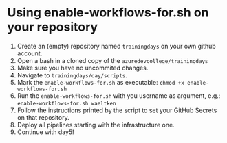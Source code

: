 # Using enable-workflows-for.sh on your repository

1. Create an (empty) repository named `trainingdays` on your own github account.
2. Open a bash in a cloned copy of the `azuredevcollege/trainingdays`
3. Make sure you have no uncommited changes.
4. Navigate to `trainingdays/day/scripts`.
5. Mark the `enable-workflows-for.sh` as executable: `chmod +x enable-workflows-for.sh`
6. Run the `enable-workflows-for.sh` with you username as argument, e.g.: `enable-workflows-for.sh waeltken`
7. Follow the instructions printed by the script to set your GitHub Secrets on that repository.
8. Deploy all pipelines starting with the infrastructure one.
9. Continue with day5!
